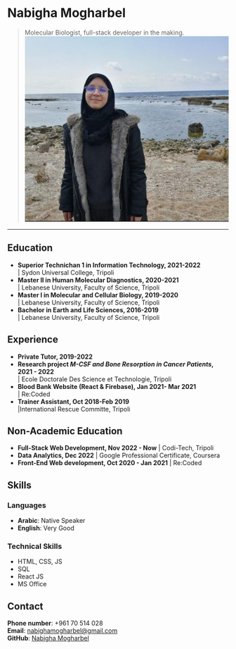 # Nabigha Mogharbel
> Molecular Biologist, full-stack developer in the making.
![pp](pp.jpg)
---


## Education
- **Superior Technichan 1 in Information Technology, 2021-2022** \
| Sydon Universal College, Tripoli                         
- **Master II in Human Molecular Diagnostics, 2020-2021** \
| Lebanese University, Faculty of Science, Tripoli        
- **Master I in Molecular and Cellular Biology, 2019-2020** \
| Lebanese University, Faculty of Science, Tripoli         
- **Bachelor in Earth and Life Sciences, 2016-2019** \
| Lebanese University, Faculty of Science, Tripoli          


## Experience
- **Private Tutor, 2019-2022**                                              
- **Research project *M-CSF and Bone Resorption in Cancer Patients*,  2021 - 2022** \
| Ecole Doctorale Des Science et Technologie, Tripoli
- **Blood Bank Website (React & Firebase), Jan 2021- Mar 2021** \
| Re:Coded
- **Trainer Assistant,  Oct 2018-Feb 2019** \
|International Rescue Committe, Tripoli


## Non-Academic Education
- **Full-Stack Web Development, Nov 2022 - Now**
| Codi-Tech, Tripoli
- **Data Analytics, Dec 2022**
| Google Professional Certificate, Coursera
- **Front-End Web development, Oct 2020 - Jan 2021**
| Re:Coded


## Skills
### Languages
- **Arabic**: Native Speaker
- **English**: Very Good


### Technical Skills
- HTML, CSS, JS
- SQL
- React JS
- MS Office


## Contact
**Phone number**: +961 70 514 028 \
**Email**: nabighamogharbel@gmail.com \
**GitHub**: [Nabigha Mogharbel](https://github.com/nabigha-mogharbel)
